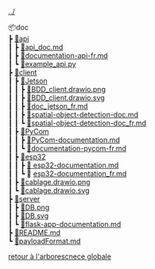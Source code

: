 [../](../arborescence-fichiers-projet.md)

📦doc\
 ┣ [📂api](api/README.md)\
 ┃ ┣ [📜api_doc.md](api/api_doc.md)\
 ┃ ┣ [📜documentation-api-fr.md](api/documentation-api-fr.md)\
 ┃ ┗ [📜example_api.py](api/example_api.py)\
 ┣ [📂client](client/README.md)\
 ┃ ┣ [📂Jetson](client/Jetson/README.md)\
 ┃ ┃ ┣ [📜BDD_client.drawio.png](client/Jetson/BDD_client.drawio.png)\
 ┃ ┃ ┣ [📜BDD_client.drawio.svg](client/Jetson/BDD_client.drawio.svg)\
 ┃ ┃ ┣ [📜doc_jetson_fr.md](client/Jetson/doc_jetson_fr.md)\
 ┃ ┃ ┣ [📜spatial-object-detection-doc.md](client/Jetson/spatial-object-detection-doc.md)\
 ┃ ┃ ┗ [📜spatial-object-detection-doc_fr.md](client/Jetson/spatial-object-detection-doc_fr.md)\
 ┃ ┣ [📂PyCom](client/PyCom/README.md)\
 ┃ ┃ ┣ [📜PyCom-documentation.md](client/PyCom/PyCom-documentation.md)\
 ┃ ┃ ┗ [📜documentation-pycom-fr.md](client/PyCom/documentation-pycom-fr.md)\
 ┃ ┣ [📂esp32](client/esp32/README.md)\
 ┃ ┃ ┣ [📜 esp32-documentation.md](client/esp32/esp32-documentation.md)\
 ┃ ┃ ┗ 📜 [esp32-documentation_fr.md](client/esp32/esp32-documentation_fr.md)\
 ┃ ┣ [📜cablage.drawio.png](client/cablage.drawio.png)\
 ┃ ┗ [📜cablage.drawio.svg](client/cablage.drawio.svg)\
 ┣ [📂server](server/README.md)\
 ┃ ┣ [📜DB.png](server/DB.png)\
 ┃ ┣ [📜DB.svg](server/DB.svg)\
 ┃ ┗ [📜flask-app-documentation.md](server/flask-app-documentation.md)\
 ┣ [📜README.md](README.md)\
 ┗ [📜payloadFormat.md](payloadFormat.md)

[retour à l'arborescnece globale](../arborescence-fichiers-projet.md)